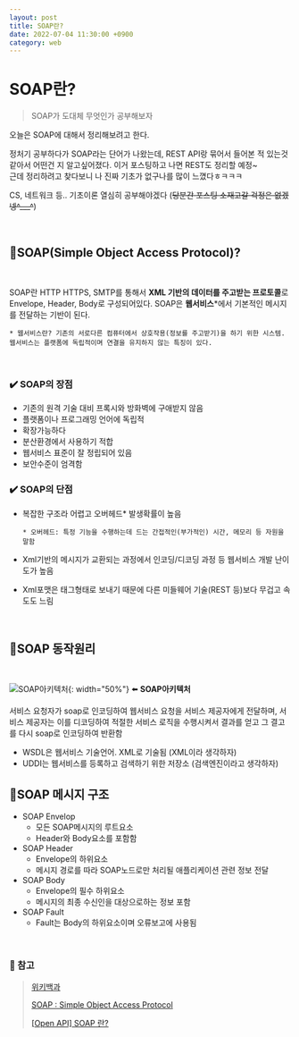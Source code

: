 ```yaml
---
layout: post
title: SOAP란?
date: 2022-07-04 11:30:00 +0900
category: web
---
```


# SOAP란?

> SOAP가 도대체 무엇인가 공부해보자

오늘은 SOAP에 대해서 정리해보려고 한다.

정처기 공부하다가 SOAP라는 단어가 나왔는데, REST API랑 묶어서 들어본 적 있는것 같아서 어떤건 지 알고싶어졌다. 이거 포스팅하고 나면 REST도 정리할 예정~
<br>
근데 정리하려고 찾다보니 나 진짜 기초가 없구나를 많이 느꼈다ㅎㅋㅋㅋ

CS, 네트워크 등.. 기초이론 열심히 공부해야겠다 (~~당분간 포스팅 소재고갈 걱정은 없겠넹^\_\_\_^~~)

<br>

## 📍SOAP(Simple Object Access Protocol)?

<br>

SOAP란 HTTP HTTPS, SMTP를 통해서 **XML 기반의 데이터를 주고받는 프로토콜**로 Envelope, Header, Body로 구성되어있다.
SOAP은 **웹서비스**\*에서 기본적인 메시지를 전달하는 기반이 된다.

`* 웹서비스란? 기존의 서로다른 컴퓨터에서 상호작용(정보를 주고받기)을 하기 위한 시스템. 웹서비스는 플랫폼에 독립적이며 연결을 유지하지 않는 특징이 있다.`

<br>

### ✔️ SOAP의 장점

- 기존의 원격 기술 대비 프록시와 방화벽에 구애받지 않음
- 플랫폼이나 프로그래밍 언어에 독립적
- 확장가능하다
- 분산환경에서 사용하기 적합
- 웹서비스 표준이 잘 정립되어 있음
- 보안수준이 엄격함

### ✔️ SOAP의 단점

- 복잡한 구조라 어렵고 오버헤드\* 발생확률이 높음

  `* 오버헤드: 특정 기능을 수행하는데 드는 간접적인(부가적인) 시간, 메모리 등 자원을 말함`

- Xml기반의 메시지가 교환되는 과정에서 인코딩/디코딩 과정 등 웹서비스 개발 난이도가 높음
- Xml포맷은 태그형태로 보내기 때문에 다른 미들웨어 기술(REST 등)보다 무겁고 속도도 느림

<br>

## 📍SOAP 동작원리

<br>

![SOAP아키텍처](https://s3.us-west-2.amazonaws.com/secure.notion-static.com/1949e8d2-f950-43d3-b87d-53209b6fd6a4/17D627C0-EE84-42AF-BC75-8F860A34FCC4.png?X-Amz-Algorithm=AWS4-HMAC-SHA256&X-Amz-Content-Sha256=UNSIGNED-PAYLOAD&X-Amz-Credential=AKIAT73L2G45EIPT3X45%2F20220704%2Fus-west-2%2Fs3%2Faws4_request&X-Amz-Date=20220704T141637Z&X-Amz-Expires=86400&X-Amz-Signature=ff453d197fdf94c5684c4ec361f234a9d4792b41ffc94af01ef601a8b837e507&X-Amz-SignedHeaders=host&response-content-disposition=filename%20%3D%2217D627C0-EE84-42AF-BC75-8F860A34FCC4.png%22&x-id=GetObject){: width="50%"} ⬅️ **SOAP아키텍처**

서비스 요청자가 soap로 인코딩하여 웹서비스 요청을 서비스 제공자에게 전달하며, 서비스 제공자는 이를 디코딩하여 적절한 서비스 로직을 수행시켜서 결과를 얻고 그 결고를 다시 soap로 인코딩하여 반환함

- WSDL은 웹서비스 기술언어. XML로 기술됨 (XML이라 생각하자)
- UDDI는 웹서비스를 등록하고 검색하기 위한 저장소 (검색엔진이라고 생각하자)

## 📍SOAP 메시지 구조

- SOAP Envelop
  - 모든 SOAP메시지의 루트요소
  - Header와 Body요소를 포함함
- SOAP Header
  - Envelope의 하위요소
  - 메시지 경로를 따라 SOAP노드로만 처리될 애플리케이션 관련 정보 전달
- SOAP Body
  - Envelope의 필수 하위요소
  - 메시지의 최종 수신인을 대상으로하는 정보 포함
- SOAP Fault
  - Fault는 Body의 하위요소이며 오류보고에 사용됨

<br>

### 👀 참고

> [위키백과](https://ko.wikipedia.org/wiki/SOAP)
>
> [SOAP : Simple Object Access Protocol](https://gmoon92.github.io/network/2018/06/11/simple-object-access-protocol.html)
>
> [[Open API] SOAP 란?](https://devkingdom.tistory.com/12)
